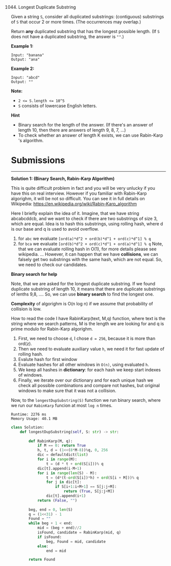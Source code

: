 1044. Longest Duplicate Substring

Given a string `S`, consider all duplicated substrings: (contiguous) substrings of `S` that occur 2 or more times.  (The occurrences may overlap.)

Return **any** duplicated substring that has the longest possible length.  (If `S` does not have a duplicated substring, the answer is `""`.)

 

**Example 1:**
```
Input: "banana"
Output: "ana"
```

**Example 2:**
```
Input: "abcd"
Output: ""
````

**Note:**

* `2 <= S.length <= 10^5`
* `S` consists of lowercase English letters.

**Hint**

* Binary search for the length of the answer. (If there's an answer of length 10, then there are answers of length 9, 8, 7, ...)
* To check whether an answer of length K exists, we can use Rabin-Karp 's algorithm.

# Submissions
---
**Solution 1: (Binary Search, Rabin-Karp Algorithm)**

This is quite difficult problem in fact and you will be very unlucky if you have this on real interview. However if you familiar with Rabin-Karp algorighm, it will be not so difficult.
You can see it in full details on Wikipedia: https://en.wikipedia.org/wiki/Rabin–Karp_algorithm

Here I briefly explain the idea of it. Imagine, that we have string abcabcddcb, and we want to check if there are two substrings of size 3, which are equal. Idea is to hash this substrings, using rolling hash, where d is our base and q is used to avoid overflow.

1. for `abc` we evaluate `[ord(a)*d^2 + ord(b)*d^1 + ord(c)*d^1] % q`
1. for `bca` we evaluate `[ord(b)*d^2 + ord(c)*d^1 + ord(a)*d^1] % q`
Note, that we can evaluate rolling hash in O(1), for more details please see wikipedia.
...
However, it can happen that we have **collisions**, we can falsely get two substrings with the same hash, which are not equal. So, we need to check our candidates.

**Binary search for help**

Note, that we are asked for the longest duplicate substring. If we found duplicate substring of length 10, it means that there are duplicate substrings of lenths 9,8, .... So, we can use **binary search** to find the longest one.

**Complexity** of algorighm is O(n log n) if we assume that probability of collision is low.

How to read the code
I have RabinKarp(text, M,q) function, where text is the string where we search patterns, M is the length we are looking for and q is prime modulo for Rabin-Karp algorighm.

1. First, we need to choose `d`, I chose `d = 256`, because it is more than ord(z).
1. Then we need to evaluate auxiliary value `h`, we need it for fast update of rolling hash.
1. Evalute hash for first window
1. Evaluate hashes for all other windows in `O(n)`, using evaluated `h`.
1. We keep all hashes in **dictionary**: for each hash we keep start indexes of windows.
1. Finally, we iterate over our dictionary and for each unique hash we check all possible combinations and compare not hashes, but original windows to make sure that it was not a collision.

Now, to the `longestDupSubstring(S)` function we run binary search, where we run our `RabinKarp` funcion at most `log n` times.

```
Runtime: 2276 ms
Memory Usage: 40.1 MB
```
```python
class Solution:
    def longestDupSubstring(self, S: str) -> str:
        
        def RabinKarp(M, q):
            if M == 0: return True
            h, t, d = (1<<(8*M-8))%q, 0, 256
            dic = defaultdict(list)
            for i in range(M): 
                t = (d * t + ord(S[i]))% q
            dic[t].append(i-M+1)
            for i in range(len(S) - M):
                t = (d*(t-ord(S[i])*h) + ord(S[i + M]))% q
                for j in dic[t]:
                    if S[i+1:i+M+1] == S[j:j+M]:
                        return (True, S[j:j+M])
                dic[t].append(i+1)
            return (False, "")
        
        beg, end = 0, len(S)
        q = (1<<31) - 1 
        Found = ""
        while beg + 1 < end:
            mid = (beg + end)//2
            isFound, candidate = RabinKarp(mid, q)
            if isFound:
                beg, Found = mid, candidate
            else:
                end = mid

        return Found
```